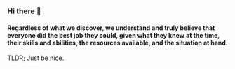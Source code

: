 ### Hi there 👋

#### Regardless of what we discover, we understand and truly believe that everyone did the best job they could, given what they knew at the time, their skills and abilities, the resources available, and the situation at hand.

TLDR; Just be nice.

<!--
**jamigibbs/jamigibbs** is a ✨ _special_ ✨ repository because its `README.md` (this file) appears on your GitHub profile.

Here are some ideas to get you started:

- 🔭 I’m currently working on ...
- 🌱 I’m currently learning ...
- 👯 I’m looking to collaborate on ...
- 🤔 I’m looking for help with ...
- 💬 Ask me about ...
- 📫 How to reach me: ...
- 😄 Pronouns: ...
- ⚡ Fun fact: ...
-->
